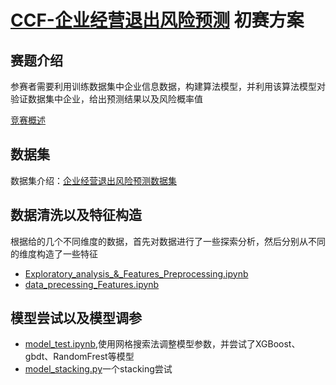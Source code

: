 # [CCF-企业经营退出风险预测](http://www.datafountain.cn/#/competitions/271/activity) 初赛方案
## 赛题介绍
参赛者需要利用训练数据集中企业信息数据，构建算法模型，并利用该算法模型对验证数据集中企业，给出预测结果以及风险概率值

[竞赛概述](http://www.datafountain.cn/?u=7586043&&#/competitions/271/intro)
## 数据集
数据集介绍：[企业经营退出风险预测数据集](http://www.datafountain.cn/?u=7586043&&#/competitions/271/data-intro)
## 数据清洗以及特征构造
根据给的几个不同维度的数据，首先对数据进行了一些探索分析，然后分别从不同的维度构造了一些特征
- [Exploratory_analysis_&_Features_Preprocessing.ipynb](https://github.com/TFeiMa/Data-competition/blob/master/Enterprise%20risk%20prediction/Exploratory_analysis_%26_Features_Preprocessing.ipynb)
- [data_precessing_Features.ipynb](https://github.com/TFeiMa/Data-competition/blob/master/Enterprise%20risk%20prediction/data_precessing_Features.ipynb) 
## 模型尝试以及模型调参
- [model_test.ipynb](https://github.com/TFeiMa/Data-competition/blob/master/Enterprise%20risk%20prediction/Model_test.ipynb),使用网格搜索法调整模型参数，并尝试了XGBoost、gbdt、RandomFrest等模型
- [model_stacking.py](https://github.com/TFeiMa/Data-competition/blob/master/Enterprise%20risk%20prediction/model_stacking.py)一个stacking尝试
